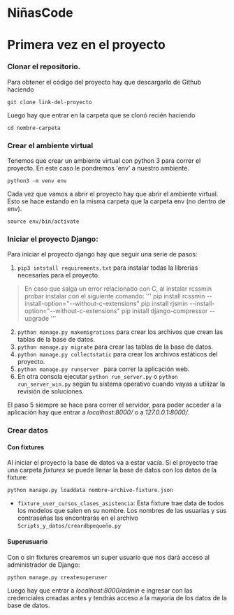 # NiñasCode
# Primera vez en el proyecto

### Clonar el repositorio. 
Para obtener el código del proyecto hay que descargarlo de Github haciendo 
```
git clone link-del-proyecto
```
Luego hay que entrar en la carpeta que se clonó recién haciendo 
```
cd nombre-carpeta
```

### Crear el ambiente virtual
Tenemos que crear un ambiente virtual con python 3 para correr el proyecto.
En este caso le pondremos 'env' a nuestro ambiente. 

```
python3 -m venv env 
```

Cada vez que vamos a abrir el proyecto hay que abrir el ambiente virtual. Esto se hace estando en la misma carpeta que la carpeta env (no dentro de env).
```
source env/bin/activate
```


### Iniciar el proyecto Django: 
Para iniciar el proyecto django hay que seguir una serie de pasos: 
1. ``` pip3 intstall requirements.txt ``` para instalar todas la librerías necesarias para el proyecto. 
> En caso que salga un error relacionado con C, al instalar rcssmin probar instalar con el siguiente comando: 
''' 
    pip install rcssmin --install-option="--without-c-extensions"
    pip install rjsmin --install-option="--without-c-extensions"
    pip install django-compressor --upgrade
'''
2.  ```python manage.py makemigrations``` para crear los archivos que crean las tablas de la base de datos. 
3. ```python manage.py migrate```  para crear las tablas de la base de datos. 
4. ```python manage.py collectstatic``` para crear los archivos estáticos del proyecto. 
5. ```python manage.py runserver ``` para correr la aplicación web.
6. En otra consola ejecutar `python run_server.py` o `python run_server_win.py` según tu sistema operativo cuando vayas a utilizar la revisión de soluciones. 

El paso 5 siempre se hace para correr el servidor, para poder acceder a la aplicación hay que entrar a _localhost:8000/_ o a _127.0.0.1:8000/_. 


### Crear datos
#### Con fixtures
Al iniciar el proyecto la base de datos va a estar vacía. 
Si el proyecto trae una carpeta _fixtures_ se puede llenar la base de datos con los datos de la fixture: 
```
python manage.py loaddata nombre-archivo-fixture.json
```
* `fixture_user_cursos_clases_asistencia`: Esta fixture trae data de todos los modelos que salen en su nombre. Los nombres de las usuarias y sus contraseñas las encontrarás en el archivo `Scripts_y_datos/creardbpequeño.py` 

#### Superusuario
Con o sin fixtures crearemos un super usuario que nos dará acceso al administrador de Django: 
```
python manage.py createsuperuser
```

Luego hay que entrar a _localhost:8000/admin_ e ingresar con las credenciales creadas antes y 
tendrás acceso a la mayoría de los datos de la base de datos. 

